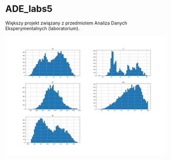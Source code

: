 # ADE_labs5

Większy projekt związany z przedmiotem Analiza Danych Eksperymentalnych (laboratorium).

![histogramy](histograms.png)